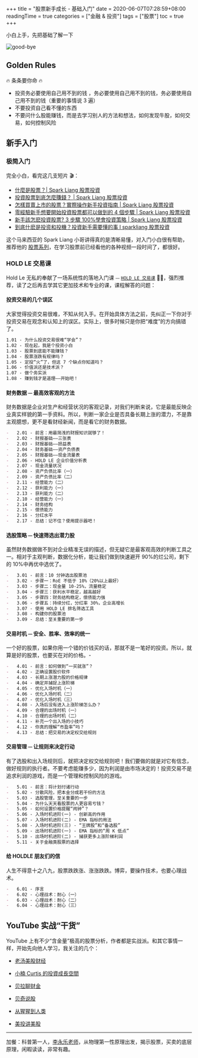 +++
title = "股票新手成长 - 基础入门"
date = 2020-06-07T07:28:59+08:00
readingTime = true
categories = ["金融 & 投资"]
tags = ["股票"]
toc = true
+++

小白上手，先把基础了解一下

<!--more-->

![good-bye](/images/stock/good-bye.webp)

## Golden Rules

🔥 条条要你命 🔥

-   投资务必要使用自己用不到的钱 ，务必要使用自己用不到的钱，务必要使用自己用不到的钱（重要的事情说 3 遍）
-   不要投资自己看不懂的东西
-   不要问什么股能赚钱，而是去学习别人的方法和想法，如何发现牛股，如何交易，如何控制风险

## 新手入门

### 极简入门

完全小白，看完这几支短片 🎬：

-   [什麼是股票？| Spark Liang 股票投資](https://www.youtube.com/watch?v=x6fnlyEo4pY)
-   [投資股票到底怎麼賺錢？ | Spark Liang 股票投資](https://www.youtube.com/watch?v=JTPpPksLiY4)
-   [怎樣買賣上市的股票？實際操作新手投資指南 | Spark Liang 股票投資](https://www.youtube.com/watch?v=kezQApKN1Lk)
-   [零經驗新手想要開始投資股票都可以做到的 4 個步驟 | Spark Liang 股票投資](https://www.youtube.com/watch?v=FwQ5d5-lgLA)
-   [新手該怎麽投資股票? 3 步驟 100%學會投資策略 | Spark Liang 股票投資](https://www.youtube.com/watch?v=OfjW4FrUBO4)
-   [到底什麽是投资和投機？投資新手需要懂的事 l sparkliang 股票投資](https://www.youtube.com/watch?v=0hCgBnBJvho)

这个马来西亚的 Spark Liang 小哥讲得真的是清晰易懂，对入门小白很有帮助，推荐他的 [股票系列](https://www.youtube.com/playlist?list=PLge7qz6fjCvc8tnhM0Z09C-24BI0DAN6H)，在学习股票前已经看他的各种视频一段时间了，都很好。

### HOLD LE 交易课

Hold Le 无私的奉献了一场系统性的落地入门课 ⏤ [`HOLD LE 交易课`](https://www.holdle.com/courses) 👍🏻，强烈推荐，读了之后再去学其它更加技术和专业的课，课程解答的问题：

#### 投资交易的几个误区

大家觉得投资交易很难，不知从何入手。在开始具体方法之前，先纠正一下你对于投资交易在观念和认知上的误区。实际上，很多时候只是你把“难度”的方向搞错了。

```md
1.01 - 为什么投资交易很难“学会”？
1.02 - 现在起，我是个投资小白
1.03 - 股票到底能不能赚钱？
1.04 - 股票涨跌有规律吗？
1.05 - 定投“火”了，但这 7 个缺点你知道吗？
1.06 - 价值派还是技术派？
1.07 - 做个务实派
1.08 - 赚到钱才是道理——开始吧！
```

#### 财务数据 ⏤ 最高效客观的方法

财务数据是企业对生产和经营状况的客观记录，对我们判断来说，它是最能反映企业真实样貌的第一手资料。所以，判断一家企业是否具备长期上涨的潜力，不是靠主观臆想，更不是看财经新闻，而是看它的财务数据。

```md
-   2.01 - 前言：用最简浅的财报知识就够了！
-   2.02 - 财报基础——三张表
-   2.03 - 财报基础——损益表
-   2.04 - 财务基础——资产负债表
-   2.05 - 财报基础——现金流量表
-   2.06 - HOLD LE 企业价值分析表
-   2.07 - 现金流量状况
-   2.08 - 资产负债比率（一）
-   2.09 - 资产负债比率（二）
-   2.11 - 经营能力（二）
-   2.12 - 获利能力（一）
-   2.13 - 获利能力（二）
-   2.10 - 经营能力（一）
-   2.14 - 财务结构
-   2.15 - 偿债能力
-   2.16 - 分红水平
-   2.17 - 总结：记不住？使用提示器吧！
```

#### 选股策略 ⏤ 快速筛选出潜力股

虽然财务数据做不到对企业精准无误的描述，但无疑它是最客观高效的判断工具之一。相对于主观判断，数据化分析，能让我们做到快速避开 90%的烂公司，剩下的 10%中再优中选优了。

```md
-   3.01 - 前言：10 分钟选出股票池
-   3.02 - 步骤一：RoE 不低于 10%（20%以上最好）
-   3.03 - 步骤二：现金量 10-25%，流量稳定
-   3.04 - 步骤三：获利水平稳定，越高越好
-   3.05 - 步骤四：财务结构稳定，偿债能力强
-   3.06 - 步骤五：持续分红，分红率 30%，企业高增长
-   3.07 - 使用 HOLD LE 排名筛选工具
-   3.08 - 构建你的股票池
-   3.09 - 总结：至关重要的第一步
```

#### 交易时机 ⏤ 安全、胜率、效率的统一

一个好的股票，如果你用一个错的价钱买的话，那就不是一笔好的投资。所以，就算是好的股票，也要买在对的价格。-

```md
-   4.01 - 前言：如何做到“一买就涨”？
-   4.02 - 正确设置股价软件
-   4.03 - 长期上涨潜力股的价格规律
-   4.04 - 确定并捕捉上涨阶梯
-   4.05 - 优化入场时机（一）
-   4.06 - 优化入场时机（二）
-   4.07 - 优化入场时机（三）
-   4.08 - 入场后没有进入上涨阶梯怎么办？
-   4.09 - 合理的出场时机（一）
-   4.10 - 合理的出场时机（二）
-   4.11 - 补充一个出入场的小技巧
-   4.12 - 你真的理解“市盈率”吗？
-   4.13 - 总结：把交易的决定权交给规则
```

#### 交易管理 ⏤ 让规则来决定行动

有了选股和出入场规则后，就把决定权交给规则吧！我们要做的就是对它有信念，做好规则的执行者。不要考虑能赚多少，因为利润是由市场决定的！投资交易不是追求利润的游戏，而是一个管理和控制风险的游戏。

```md
-   5.01 - 前言：将计划付诸行动
-   5.02 - 分散风险，把本金分成若干份的方法
-   5.03 - 选股管理，至关重要的一步
-   5.04 - 为什么天天看股票的人更容易亏钱？
-   5.05 - 如何设置价格提醒“闹钟”？
-   5.06 - 入场时机进阶(一) - 创新高的作用
-   5.07 - 入场时机进阶(二) - EMA 指标的用法
-   5.08 - 入场时机进阶(三) - “王牌股”和“备选股”
-   5.09 - 出场时机进阶(一) - EMA 指标的“周 K 低点”
-   5.10 - 出场时机进阶(二) - 捕获更多上涨阶梯利润
-   5.11 - 关于金融类股票的选择
```

#### 给 HOLDLE 朋友们的信

人生不得意十之八九，股票跌跌涨、涨涨跌跌。博弈，要操作技术，也要心理战术。

```md
-   6.01 - 序言
-   6.02 - 心理战术：耐心（一）
-   6.03 - 心理战术：耐心（二）
-   6.04 - 心理战术：耐心（三）
```

## YouTube 实战“干货”

YouTube 上有不少“含金量”极高的股票分析，作者都是实战派。和其它事情一样，开始先向他人学习，我关注的几个：

-   [老汤美股财经](https://www.youtube.com/channel/UCeTEWFsNC3eeUsn9hvsDALQ)

-   [小楠 Curtis 的投資成長空間](https://www.youtube.com/channel/UC8AA0Ao2ZHxNWZu0ZFdRZxw)

-   [贝拉聊财金](https://www.youtube.com/channel/UCVomjkM_t0EcctTWSE1Jvxg)

-   [贝奇说股](https://www.youtube.com/channel/UC93Gp4PWv7A53p33BEYOBrA)

-   [从猩猩到人类](https://www.youtube.com/channel/UCXhMTp5euuU7f827_nLKKhQ)

-   [美投讲美股](https://www.youtube.com/channel/UCBUH38E0ngqvmTqdchWunwQ)

---

加餐：科普第一人，[李永乐老师](https://www.youtube.com/playlist?list=PLOrDt87s8A3qVVaSmxpttNKzP80tSEH83)，从物理第一性原理出发，揭示股票，买卖的底层原理，闲暇读读，非常有趣。
